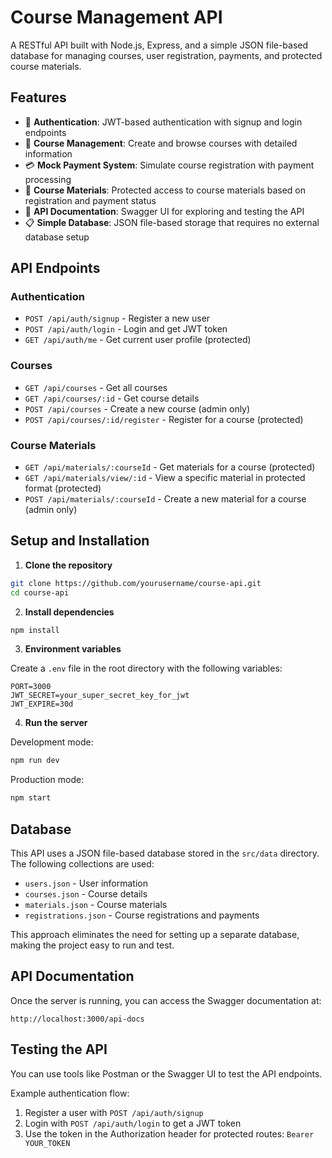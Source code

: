 # Course Management API

A RESTful API built with Node.js, Express, and a simple JSON file-based database for managing courses, user registration, payments, and protected course materials.

## Features

- 🔐 **Authentication**: JWT-based authentication with signup and login endpoints
- 📘 **Course Management**: Create and browse courses with detailed information
- 💳 **Mock Payment System**: Simulate course registration with payment processing
- 📁 **Course Materials**: Protected access to course materials based on registration and payment status
- 📝 **API Documentation**: Swagger UI for exploring and testing the API
- 📋 **Simple Database**: JSON file-based storage that requires no external database setup

## API Endpoints

### Authentication

- `POST /api/auth/signup` - Register a new user
- `POST /api/auth/login` - Login and get JWT token
- `GET /api/auth/me` - Get current user profile (protected)

### Courses

- `GET /api/courses` - Get all courses
- `GET /api/courses/:id` - Get course details
- `POST /api/courses` - Create a new course (admin only)
- `POST /api/courses/:id/register` - Register for a course (protected)

### Course Materials

- `GET /api/materials/:courseId` - Get materials for a course (protected)
- `GET /api/materials/view/:id` - View a specific material in protected format (protected)
- `POST /api/materials/:courseId` - Create a new material for a course (admin only)

## Setup and Installation

1. **Clone the repository**

```bash
git clone https://github.com/yourusername/course-api.git
cd course-api
```

2. **Install dependencies**

```bash
npm install
```

3. **Environment variables**

Create a `.env` file in the root directory with the following variables:

```
PORT=3000
JWT_SECRET=your_super_secret_key_for_jwt
JWT_EXPIRE=30d
```

4. **Run the server**

Development mode:
```bash
npm run dev
```

Production mode:
```bash
npm start
```

## Database

This API uses a JSON file-based database stored in the `src/data` directory. The following collections are used:

- `users.json` - User information
- `courses.json` - Course details
- `materials.json` - Course materials
- `registrations.json` - Course registrations and payments

This approach eliminates the need for setting up a separate database, making the project easy to run and test.

## API Documentation

Once the server is running, you can access the Swagger documentation at:

```
http://localhost:3000/api-docs
```

## Testing the API

You can use tools like Postman or the Swagger UI to test the API endpoints.

Example authentication flow:

1. Register a user with `POST /api/auth/signup`
2. Login with `POST /api/auth/login` to get a JWT token
3. Use the token in the Authorization header for protected routes: `Bearer YOUR_TOKEN` 